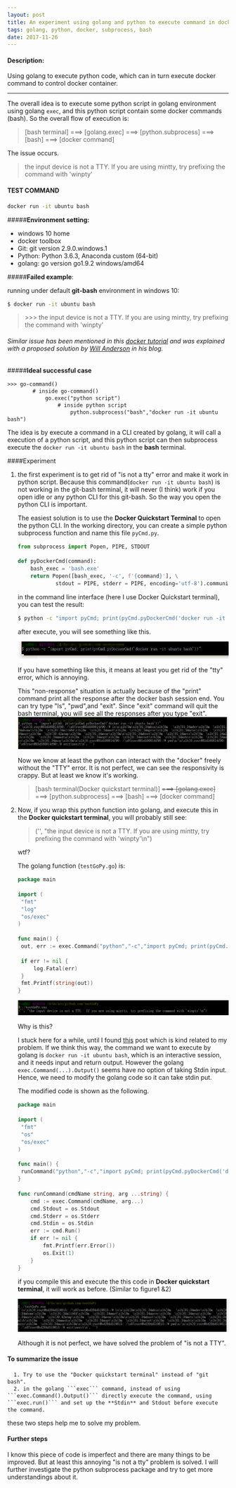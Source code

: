 ```yaml
---
layout: post
title: An experiment using golang and python to execute command in docker
tags: golang, python, docker, subprocess, bash
date: 2017-11-26
---
```


#### Description:

Using golang to execute python code, which can in turn execute docker command to control docker container.

<!--more-->

---

The overall idea is to execute some python script in golang environment using golang ```exec```, and this python script contain some docker commands (bash). So the overall flow of execution is:

> [bash terminal] ===> [golang.exec] ===> [python.subprocess] ===> [bash] ===> [docker command]

The issue occurs. 

> the input device is not a TTY.  If you are using mintty, try prefixing the command with 'winpty'

#### TEST COMMAND

```bash
docker run -it ubuntu bash
```

#####**Environment setting:**

- windows 10 home
- docker toolbox
- Git: git version 2.9.0.windows.1
- Python: Python 3.6.3, Anaconda custom (64-bit)
- golang: go version go1.9.2 windows/amd64

#####**Failed example**:

running under default **git-bash** environment in windows 10:

```bash
$ docker run -it ubuntu bash
```

> \>>> the input device is not a TTY.  If you are using mintty, try prefixing the command with 'winpty'

###### Similar issue has been mentioned in this [docker tutorial](https://bolcom.github.io/docker-for-testers/) and was explained with a proposed solution by [Will Anderson](http://willi.am/blog/2016/08/08/docker-for-windows-interactive-sessions-in-mintty-git-bash/) in his blog.

#####**Ideal successful case**

```
>>> go-command()
		# inside go-command()
			go.exec("python script")
				# inside python script
					python.subprocess("bash","docker run -it ubuntu bash")
```

The idea is by execute a command in a CLI created by golang, it will call a execution of a python script, and this python script can then subprocess execute the ```docker run -it ubuntu bash``` in the **bash** terminal.

####Experiment

1. the first experiment is to get rid of "is not a tty" error and make it work in python script.  Because this command(```docker run -it ubuntu bash```) is not working in the git-bash terminal, it will never (I think) work if you open idle or any python CLI for this git-bash. So the way you open the python CLI is important.

   The easiest solution is to use the **Docker Quickstart Terminal** to open the python CLI. In the working directory, you can create a simple python subprocess function and name this file ```pyCmd.py```.

   ```python
   from subprocess import Popen, PIPE, STDOUT

   def pyDockerCmd(command):
       bash_exec = 'bash.exe'
       return Popen([bash_exec, '-c', f'{command}'], \
               stdout = PIPE, stderr = PIPE, encoding='utf-8').communicate()
   ```

   in the command line interface (here I use Docker Quickstart terminal), you can test the result:

   ```bash
   $ python -c "import pyCmd; print(pyCmd.pyDockerCmd('docker run -it ubuntu bash'))"
   ```

   after execute, you will see something like this. 

   ![no response terminal](../image/2017-11-27-pyCmd-0.png)

   If you have something like this, it means at least you get rid of the "tty" error, which is annoying. 

   This "non-response" situation is actually because of the "print" command print all the response after the docker bash session end. You can try type "ls", "pwd",and "exit". Since "exit" command will quit the bash terminal, you will see all the responses after you type "exit".
   ![response terminal](../image/2017-11-27-pyCmd-1.png)

   Now we know at least the python can interact with the "docker" freely without the "TTY" error. It is not perfect, we can see the responsivity is crappy. But at least we know it's working.

   > [bash terminal(Docker quickstart terminal)] ~~===> [golang.exec]~~ ===> [python.subprocess] ===> [bash] ===> [docker command]

2. Now, if you wrap this python function into golang, and execute this in the **Docker quickstart terminal**, you will probably still see:

   > ('', "the input device is not a TTY.  If you are using mintty, try prefixing the command with 'winpty'\n")

   wtf?

   The golang function (```testGoPy.go```) is:

   ```go
   package main

   import (
   	"fmt"
   	"log"
   	"os/exec"
   )

   func main() {
   	out, err := exec.Command("python","-c","import pyCmd; print(pyCmd.pyDockerCmd('docker run -it ubuntu bash'))").Output()
   	
   	if err != nil {
   		log.Fatal(err)
   	}
   	fmt.Printf(string(out))
   }
   ```

   ![go terminal](../image/2017-11-27-pyCmd-2.png)

   Why is this?

   I stuck here for a while, until I found [this](https://stackoverflow.com/questions/30207035/golang-exec-command-read-std-input) post which is kind related to my problem. If we think this way, the command we want to execute by golang is ```docker run -it ubuntu bash```, which is an interactive session, and it needs input and return output. However the golang ```exec.Command(...).Output()``` seems have no option of taking Stdin input. Hence, we need to modify the golang code so it can take stdin put.

   The modified code is shown as the following.

   ```go
   package main

   import (
   	"fmt"
   	"os"
   	"os/exec"
   )

   func main() {
   	runCommand("python","-c","import pyCmd; print(pyCmd.pyDockerCmd('docker run -it ubuntu bash'))")
   }

   func runCommand(cmdName string, arg ...string) {
       cmd := exec.Command(cmdName, arg...)
       cmd.Stdout = os.Stdout
       cmd.Stderr = os.Stderr
       cmd.Stdin = os.Stdin
       err := cmd.Run()
       if err != nil {
           fmt.Printf(err.Error())
           os.Exit(1)
       }
   }
   ```

    if you compile this and execute the this code in **Docker quickstart terminal**, it will work as before. (Similar to figure1 &2)

   ![go terminal](../image/2017-11-27-pyCmd-3.png)

   Although it is not perfect, we have solved the problem of "is not a TTY".

#### To summarize the issue

      1. Try to use the "Docker quickstart terminal" instead of "git bash". 
      2. in the golang ```exec``` command, instead of using ```exec.Command().Output()``` directly execute the command, using ```exec.run()``` and set up the **Stdin** and Stdout before execute the command.

these two steps help me to solve my problem.

#### Further steps

I know this piece of code is imperfect and there are many things to be improved. But at least this annoying "is not a tty" problem is solved. I will further investigate the python subprocess package and try to get more understandings about it.




